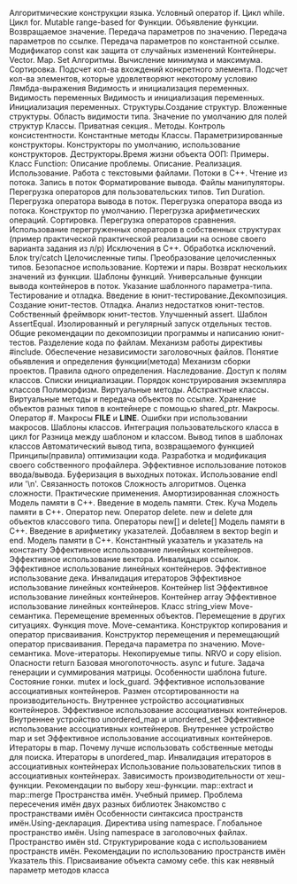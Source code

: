 Алгоритмические конструкции языка. Условный оператор if. Цикл while. Цикл for. Mutable range-based for
Функции. Объявление функции. Возвращаемое значение. Передача параметров по значению. Передача параметров по ссылке. Передача параметров по константной ссылке. Модификатор const как защита от случайных изменений
Контейнеры. Vector. Map. Set
Алгоритмы. Вычисление минимума и максимума. Сортировка. Подсчет кол-ва вхождений конкретного элемента. Подсчет кол-ва элементов, которые удовлетворяют некоторому условию
Лямбда-выражения
Видимость и инициализация переменных. Видимость переменных
Видимость и инициализация переменных. Инициализация переменных.
Структуры.Создание структур. Вложенные структуры. Область видимости типа. Значение по умолчанию для полей структур
Классы. Приватная секция.. Методы. Контроль консистентности. Константные методы
Классы. Параметризированные конструкторы. Конструкторы по умолчанию, использование конструкторов. Деструкторы.Время жизни объекта
ООП: Примеры. Класс Function: Описание проблемы. Описание. Реализация. Использование.
Работа с текстовыми файлами. Потоки в С++. Чтение из потока. Запись в поток
Форматирование вывода. Файлы манипуляторы.
Перегрузка операторов для пользовательских типов. Тип Duration. Перегрузка оператора вывода в поток. Перегрузка оператора ввода из потока. 
Конструктор по умолчанию. Перегрузка арифметических операций. Сортировка. Перегрузка операторов сравнения. 
Использование перегруженных операторов в собственных структурах (пример практической практической реализации на основе своего варианта задания из л/р)
Исключения в С++. Обработка исключений. Блок try/catch
Целочисленные типы. Преобразование целочисленных типов. Безопасное использование.
Кортежи и пары. Возврат нескольких значений из функции.
Шаблоны функций. Универсальные функции вывода контейнеров в поток. Указание шаблонного параметра-типа.
Тестирование и отладка. Введение в юнит-тестирование.Декомпозиция. Создание юнит-тестов. Отладка. Анализ недостатков юнит-тестов.
Собственный фреймворк юнит-тестов. Улучшенный assert. Шаблон AssertEqual. Изолированный и регулярный запуск отдельных тестов.
Общие рекомендации по декомпозиции программы и написанию юнит-тестов.
Разделение кода по файлам. Механизм работы директивы #include. Обеспечение независимости заголовочных файлов. Понятие обьявления и определения функции(метода)
Механизм сборки проектов. Правила одного определения.
Наследование. Доступ к полям классов. Списки инициализации. Порядок конструирования экземпляра классов
Полиморфизм. Виртуальные методы. Абстрактные классы. Виртуальные методы и передача объектов по ссылке. Хранение объектов разных типов в контейнере с помощью shared_ptr.
Макросы. Оператор #. Макросы __FILE__ и __LINE__. Ошибки при использовании макросов.
Шаблоны классов. 
Интеграция пользовательского класса в цикл for
Разница между шаблоном и классом.
Вывод типов в шаблонах классов
Автоматический вывод типа, возвращаемого функцией
Принципы(правила) оптимизации кода.
Разработка и модификация своего собственного профайлера.
Эффективное использование потоков ввода/вывода. Буферизация в выходных потоках. Использование endl или '\n'. Связанность потоков
Сложность алгоритмов. Оценка сложности. Практические применения. Амортизированная сложность
Модель памяти в C++. Введение в модель памяти. Стек. Куча
Модель памяти в С++. Оператор new. Оператор delete. new и delete для объектов классового типа. Операторы new[] и delete[]
Модель памяти в С++. Введение в арифметику указателей. Добавляем в вектор begin и end. 
Модель памяти в С++. Константный указатель и указатель на константу
Эффективное использование линейных контейнеров. Эффективное использование вектора. Инвалидация ссылок.
Эффективное использование линейных контейнеров. Эффективное использование дека. Инвалидация итераторов
Эффективное использование линейных контейнеров. Контейнер list
Эффективное использование линейных контейнеров. Контейнер array
Эффективное использование линейных контейнеров. Класс string_view
Move-семантика. Перемещение временных объектов. Перемещение в других ситуациях. Функция move. 
Move-семантика. Конструктор копирования и оператор присваивания. Конструктор перемещения и перемещающий оператор присваивания. Передача параметра по значению. 
Move-семантика. Move-итераторы. Некопируемые типы. NRVO и copy elision. Опасности return
Базовая многопоточность. async и future. Задача генерации и суммирования матрицы. Особенности шаблона future. Состояние гонки. mutex и lock_guard. <execution>
Эффективное использование ассоциативных контейнеров. Размен отсортированности на производительность. Внутреннее устройство ассоциативных контейнеров. 
Эффективное использование ассоциативных контейнеров. Внутреннее устройство unordered_map и unordered_set
Эффективное использование ассоциативных контейнеров. Внутреннее устройство map и set
Эффективное использование ассоциативных контейнеров. Итераторы в map. Почему лучше использовать собственные методы для поиска. Итераторы в unordered_map. Инвалидация итераторов в ассоциативных контейнерах
Использование пользовательских типов в ассоциативных контейнерах. Зависимость производительности от хеш-функции. Рекомендации по выбору хеш-функции. map::extract и map::merge
Пространства имён. Учебный пример. Проблема пересечения имён двух разных библиотек
Знакомство с пространствами имён Особенности синтаксиса пространств имён.Using-декларация. Директива using namespace. 
Глобальное пространство имён. Using namespace в заголовочных файлах.
Пространство имён std. Структурирование кода с использованием пространств имён. Рекомендации по использованию пространств имён
Указатель this. Присваивание объекта самому себе. this как неявный параметр методов класса
